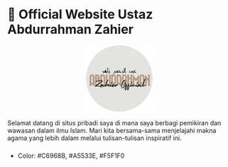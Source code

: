 # 🥼 Official Website Ustaz Abdurrahman Zahier

<p align="center">
<img src="assets/img/logo-image.png" width="150px">
</p>

<p>Selamat datang di situs pribadi saya di mana saya berbagi pemikiran dan wawasan dalam ilmu Islam. Mari kita bersama-sama menjelajahi makna agama yang lebih dalam melalui tulisan-tulisan inspiratif ini.</p>

###

- Color: #C6968B, #A5533E, #F5F1F0
